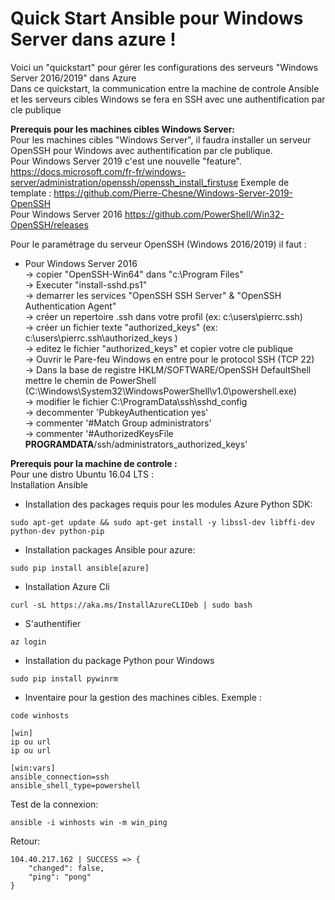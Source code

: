 # Quick Start Ansible pour Windows Server dans azure !

Voici un "quickstart" pour gérer les configurations des serveurs "Windows Server 2016/2019" dans Azure<br/>
Dans ce quickstart, la communication entre la machine de controle Ansible et les serveurs cibles Windows se fera en SSH avec une authentification par cle publique<br/>

**Prerequis pour les machines cibles Windows Server:**<br/>
Pour les machines cibles "Windows Server", il faudra installer un serveur OpenSSH pour Windows avec authentification par cle publique.<br/>
Pour Windows Server 2019 c'est une nouvelle "feature". https://docs.microsoft.com/fr-fr/windows-server/administration/openssh/openssh_install_firstuse Exemple de template : https://github.com/Pierre-Chesne/Windows-Server-2019-OpenSSH <br/>
Pour Windows Server 2016 https://github.com/PowerShell/Win32-OpenSSH/releases <br/>

Pour le paramétrage du serveur OpenSSH (Windows 2016/2019) il faut :<br/>
- Pour Windows Server 2016 <br/>
 -> copier "OpenSSH-Win64" dans "c:\Program Files" <br/>
 -> Executer "install-sshd.ps1" <br/>
 -> demarrer les services "OpenSSH SSH Server" & "OpenSSH Authentication Agent" <br/>
 -> créer un repertoire .ssh dans votre profil (ex: c:\users\pierrc\.ssh) <br/>
 -> créer un fichier texte "authorized_keys" (ex: c:\users\pierrc\.ssh\authorized_keys )<br/>
 -> editez le fichier "authorized_keys" et copier votre cle publique <br/>
 -> Ouvrir le Pare-feu Windows en entre pour le protocol SSH (TCP 22) <br/>
 -> Dans la base de registre HKLM/SOFTWARE/OpenSSH DefaultShell mettre le chemin de PowerShell (C:\Windows\System32\WindowsPowerShell\v1.0\powershell.exe)<br/>
 -> modifier le fichier C:\ProgramData\ssh\sshd_config<br/>
     -> decommenter 'PubkeyAuthentication yes'<br/>
     -> commenter '#Match Group administrators'<br/>
     -> commenter '#AuthorizedKeysFile __PROGRAMDATA__/ssh/administrators_authorized_keys'<br/>

**Prerequis pour la machine de controle :**<br/>
Pour une distro Ubuntu 16.04 LTS : <br/>
Installation Ansible <br/>
- Installation des packages requis pour les modules Azure Python SDK: <br/>
```
sudo apt-get update && sudo apt-get install -y libssl-dev libffi-dev python-dev python-pip
```
- Installation packages Ansible pour azure:
```
sudo pip install ansible[azure]
```
- Installation Azure Cli <br/>
```
curl -sL https://aka.ms/InstallAzureCLIDeb | sudo bash
```
- S'authentifier <br/>
```
az login
```
- Installation du package Python pour Windows <br/>
```
sudo pip install pywinrm
```
- Inventaire pour la gestion des machines cibles. Exemple : <br>
```
code winhosts
```
```
[win]
ip ou url
ip ou url

[win:vars]
ansible_connection=ssh
ansible_shell_type=powershell
```
Test de la connexion:<br/>
```
ansible -i winhosts win -m win_ping
```
Retour:<br/>
```
104.40.217.162 | SUCCESS => {
    "changed": false,
    "ping": "pong"
}
```